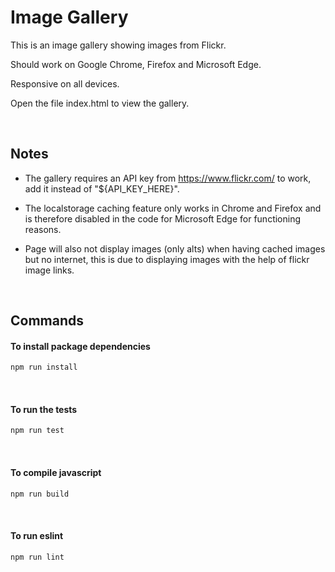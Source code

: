 # Image Gallery

This is an image gallery showing images from Flickr.

Should work on Google Chrome, Firefox and Microsoft Edge.

Responsive on all devices.

Open the file index.html to view the gallery.

&nbsp;
&nbsp;

## Notes

- The gallery requires an API key from https://www.flickr.com/ to work, add it instead of "\${API_KEY_HERE}".

- The localstorage caching feature only works in Chrome and Firefox and is therefore disabled in the code for Microsoft Edge for functioning reasons.

- Page will also not display images (only alts) when having cached images but no internet, this is due to displaying images with the help of flickr image links.

&nbsp;
&nbsp;

## Commands

#### To install package dependencies

```javascript
npm run install
```

&nbsp;

#### To run the tests

```javascript
npm run test
```

&nbsp;

#### To compile javascript

```javascript
npm run build
```

&nbsp;

#### To run eslint

```javascript
npm run lint
```
